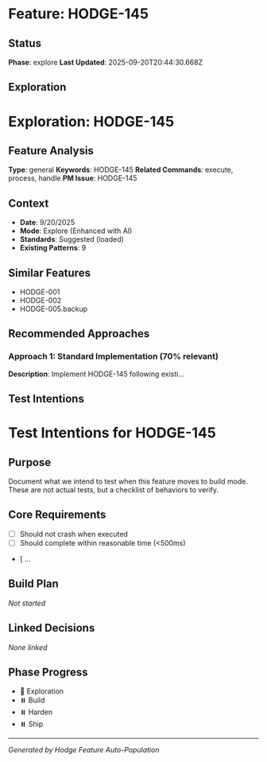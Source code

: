 # Feature: HODGE-145

## Status
**Phase**: explore
**Last Updated**: 2025-09-20T20:44:30.668Z

## Exploration
# Exploration: HODGE-145

## Feature Analysis
**Type**: general
**Keywords**: HODGE-145
**Related Commands**: execute, process, handle
**PM Issue**: HODGE-145

## Context
- **Date**: 9/20/2025
- **Mode**: Explore (Enhanced with AI)
- **Standards**: Suggested (loaded)
- **Existing Patterns**: 9


## Similar Features
- HODGE-001
- HODGE-002
- HODGE-005.backup




## Recommended Approaches


### Approach 1: Standard Implementation (70% relevant)
**Description**: Implement HODGE-145 following existi...

## Test Intentions
# Test Intentions for HODGE-145

## Purpose
Document what we intend to test when this feature moves to build mode.
These are not actual tests, but a checklist of behaviors to verify.

## Core Requirements
- [ ] Should not crash when executed
- [ ] Should complete within reasonable time (<500ms)
- [ ...

## Build Plan
_Not started_

## Linked Decisions
_None linked_




## Phase Progress
- 🔄 Exploration
- ⏸️ Build
- ⏸️ Harden
- ⏸️ Ship

---
_Generated by Hodge Feature Auto-Population_
